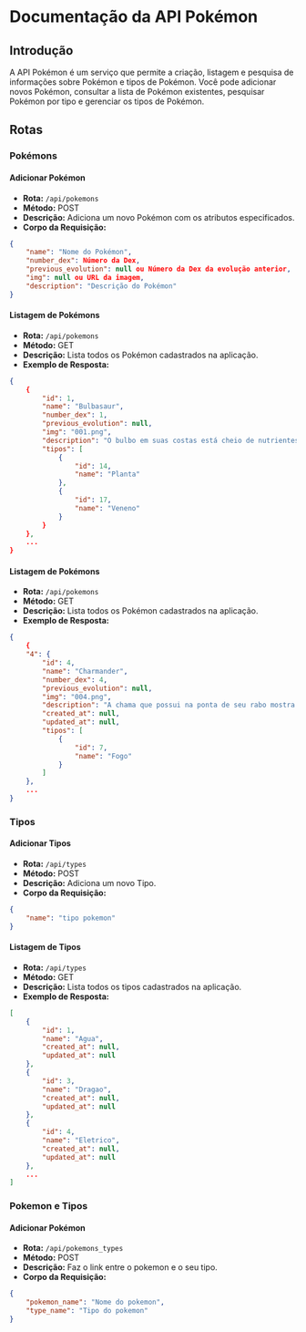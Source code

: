 # Documentação da API Pokémon

## Introdução

A API Pokémon é um serviço que permite a criação, listagem e pesquisa de informações sobre Pokémon e tipos de Pokémon. Você pode adicionar novos Pokémon, consultar a lista de Pokémon existentes, pesquisar Pokémon por tipo e gerenciar os tipos de Pokémon.

## Rotas

### Pokémons

#### Adicionar Pokémon

- **Rota:** `/api/pokemons`
- **Método:** POST
- **Descrição:** Adiciona um novo Pokémon com os atributos especificados.
- **Corpo da Requisição:**

```json
{
    "name": "Nome do Pokémon",
    "number_dex": Número da Dex,
    "previous_evolution": null ou Número da Dex da evolução anterior,
    "img": null ou URL da imagem,
    "description": "Descrição do Pokémon"
}
```

#### Listagem de Pokémons

- **Rota:** `/api/pokemons`
- **Método:** GET
- **Descrição:** Lista todos os Pokémon cadastrados na aplicação.
- **Exemplo de Resposta:**

```json
{
    {
        "id": 1,
        "name": "Bulbasaur",
        "number_dex": 1,
        "previous_evolution": null,
        "img": "001.png",
        "description": "O bulbo em suas costas está cheio de nutrientes. Nele, Bulbasaur armazena suas energias. O bulbo vai crescendo à medida que envelhece porque ele absorve os raios de sol.",
        "tipos": [
            {
                "id": 14,
                "name": "Planta"
            },
            {
                "id": 17,
                "name": "Veneno"
            }
        }
    },
    ...
}
```

#### Listagem de Pokémons

- **Rota:** `/api/pokemons`
- **Método:** GET
- **Descrição:** Lista todos os Pokémon cadastrados na aplicação.
- **Exemplo de Resposta:**

```json
{
    {
	"4": {
		"id": 4,
		"name": "Charmander",
		"number_dex": 4,
		"previous_evolution": null,
		"img": "004.png",
		"description": "A chama que possui na ponta de seu rabo mostra a força de sua vida. Se ele estiver fraco, a chama irá diminuir. Quando está saudável, a chama brilhará intensamente.",
		"created_at": null,
		"updated_at": null,
		"tipos": [
			{
				"id": 7,
				"name": "Fogo"
			}
		]
	},
    ...
}
```

### Tipos

#### Adicionar Tipos

- **Rota:** `/api/types`
- **Método:** POST
- **Descrição:** Adiciona um novo Tipo.
- **Corpo da Requisição:**

```json
{
	"name": "tipo pokemon"
}
```
#### Listagem de Tipos

- **Rota:** `/api/types`
- **Método:** GET
- **Descrição:** Lista todos os tipos cadastrados na aplicação.
- **Exemplo de Resposta:**

```json
[
	{
		"id": 1,
		"name": "Agua",
		"created_at": null,
		"updated_at": null
	},
	{
		"id": 3,
		"name": "Dragao",
		"created_at": null,
		"updated_at": null
	},
	{
		"id": 4,
		"name": "Eletrico",
		"created_at": null,
		"updated_at": null
	}, 
    ...
]
```

### Pokemon e Tipos

#### Adicionar Pokémon

- **Rota:** `/api/pokemons_types`
- **Método:** POST
- **Descrição:** Faz o link entre o pokemon e o seu tipo.
- **Corpo da Requisição:**

```json
{
	"pokemon_name": "Nome do pokemon",
	"type_name": "Tipo do pokemon"
}
```
